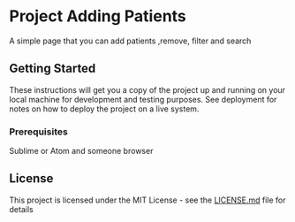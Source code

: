 
# Project Adding Patients

A simple page that you can add patients ,remove, filter and search

## Getting Started

These instructions will get you a copy of the project up and running on your local machine for development and testing purposes. See deployment for notes on how to deploy the project on a live system.

### Prerequisites

Sublime or Atom and someone browser


## License

This project is licensed under the MIT License - see the [LICENSE.md](LICENSE.md) file for details
